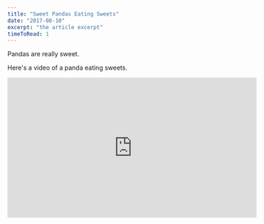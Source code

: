 ```yaml
---
title: "Sweet Pandas Eating Sweets"
date: "2017-08-10"
excerpt: "the article excerpt"
timeToRead: 1
---
```



Pandas are really sweet.

Here's a video of a panda eating sweets.

<iframe width="560" height="315" src="https://www.youtube.com/embed/4n0xNbfJLR8" frameborder="0" allowfullscreen></iframe>
